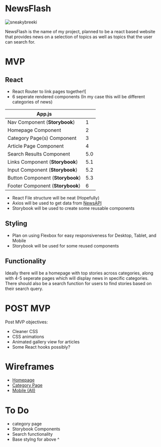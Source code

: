 # NewsFlash

![sneakybreeki](https://media.giphy.com/media/29LhYccMwggSI/giphy.gif)

NewsFlash is the name of my project, planned to be a react based website that provides news on a selection of topics as well as topics that the user can search for.

# MVP

## React

- React Router to link pages together![
- 6 seperate rendered components (In my case this will be different categories of news)

|App.js|  |
|-|--|
| Nav Component (**Storybook**) | 1 | 
| Homepage Component | 2 |
| Category Page(s) Component | 3 |
| Article Page Component | 4 |
| Search Results Component | 5.0|
| Links Component (**Storybook**) | 5.1|
| Input Component (**Storybook**) | 5.2|
| Button Component (**Storybook**) | 5.3|
| Footer Component (**Storybook**) | 6|


- React File structure will be neat (Hopefully)
- Axios will be used to get data from [NewsAPI](https://newsapi.org/)
- Storybook will be used to create some reusable components

## Styling

- Plan on using Flexbox for easy responsiveness for Desktop, Tablet, and Mobile
- Storybook will be used for some reused components

## Functionality

Ideally there will be a homepage with top stories across categories, along with 4-5 seperate pages which will display news in specific categories. There should also be a search function for users to find stories based on their search query.

# POST MVP

Post MVP objectives:

- Cleaner CSS
- CSS animations
- Animated gallery view for articles
- Some React hooks possibly?

# Wireframes

- [Homepage](https://wireframe.cc/q1i61G)
- [Category Page](https://wireframe.cc/FjB1MX)
- [Mobile (All)](https://wireframe.cc/8a)

# To Do 
- category page
- Storybook Components
- Search functionality
- Base stylng for above ^
